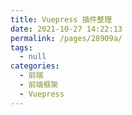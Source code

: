 ```yaml
---
title: Vuepress 插件整理
date: 2021-10-27 14:22:13
permalink: /pages/28909a/
tags: 
  - null
categories: 
  - 前端
  - 前端框架
  - Vuepress
---
```

